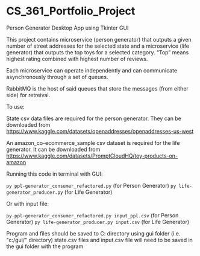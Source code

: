 # CS_361_Portfolio_Project
Person Generator Desktop App using Tkinter GUI

This project contains microservice (person generator) that outputs a given number of street addresses for the selected
state  and a microservice (life generator) that outputs the top toys for a selected category. “Top” means
highest rating combined with highest number of reviews.  

Each microservice can operate independently and can communicate asynchronously through a set of queues.

RabbitMQ is the host of said queues that store the messages (from either side) for retreival.


To use:

State csv data files are required for the person generator.  They can be downloaded 
from https://www.kaggle.com/datasets/openaddresses/openaddresses-us-west

An amazon_co-ecommerce_sample csv dataset is required for the life generator.  It can be downloaded
from https://www.kaggle.com/datasets/PromptCloudHQ/toy-products-on-amazon


Running this code in terminal with GUI: 

`py ppl-generator_consumer_refactored.py` (for Person Generator)
`py life-generator_producer.py` (for Life Generator)


Or with input file:

`py ppl-generator_consumer_refactored.py input_ppl.csv` (for Person Generator)
`py life-generator_producer.py input.csv` (for Life Generator)


Program and files should be saved to C: directory using gui folder (i.e. "c:/gui/" directory) 
state.csv files and input.csv file will need to be saved in the gui folder with the program 


